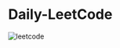 # Daily-LeetCode
![leetcode](https://user-images.githubusercontent.com/66279068/184936871-03edcba5-0df0-46f7-b416-718a5c22599f.PNG)
